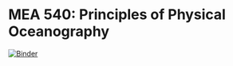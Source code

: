 # MEA 540: Principles of Physical Oceanography

[![Binder](https://mybinder.org/badge_logo.svg)](https://mybinder.org/v2/gh/stu-bishop/MEA540/master?urlpath=lab?filepath=thermal_wind.ipynb)

